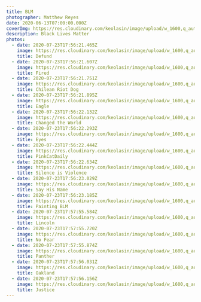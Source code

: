 ```yaml
---
title: BLM
photographer: Matthew Reyes
date: 2020-06-13T07:00:00.000Z
coverImg: https://res.cloudinary.com/keolasin/image/upload/w_1600,q_auto,f_auto/v1597260615/BLM/Painting_BLM.jpg
description: Black Lives Matter
photos:
  - date: 2020-07-23T17:56:21.465Z
    image: https://res.cloudinary.com/keolasin/image/upload/w_1600,q_auto,f_auto/v1597260612/BLM/Defund.jpg
    title: Defund
  - date: 2020-07-23T17:56:21.607Z
    image: https://res.cloudinary.com/keolasin/image/upload/w_1600,q_auto,f_auto/v1597260612/BLM/Fired.jpg
    title: Fired
  - date: 2020-07-23T17:56:21.751Z
    image: https://res.cloudinary.com/keolasin/image/upload/w_1600,q_auto,f_auto/v1597260614/BLM/Chilean_Riot_Dog.jpg
    title: Chilean Riot Dog
  - date: 2020-07-23T17:56:21.895Z
    image: https://res.cloudinary.com/keolasin/image/upload/w_1600,q_auto,f_auto/v1597260612/BLM/Eagle.jpg
    title: Eagle
  - date: 2020-07-23T17:56:22.132Z
    image: https://res.cloudinary.com/keolasin/image/upload/w_1600,q_auto,f_auto/v1597260612/BLM/Changed_the_World.jpg
    title: Changed the World
  - date: 2020-07-23T17:56:22.293Z
    image: https://res.cloudinary.com/keolasin/image/upload/w_1600,q_auto,f_auto/v1597260612/BLM/BLM_Eyes.jpg
    title: Eyes
  - date: 2020-07-23T17:56:22.444Z
    image: https://res.cloudinary.com/keolasin/image/upload/w_1600,q_auto,f_auto/v1597260612/BLM/PinkCatDaily.jpg
    title: PinkCatDaily
  - date: 2020-07-23T17:56:22.634Z
    image: https://res.cloudinary.com/keolasin/image/upload/w_1600,q_auto,f_auto/v1597260617/BLM/Silence_is_Violence.jpg
    title: Silence is Violence
  - date: 2020-07-23T17:56:23.029Z
    image: https://res.cloudinary.com/keolasin/image/upload/w_1600,q_auto,f_auto/v1597260616/BLM/Say_His_Name.jpg
    title: Say His Name
  - date: 2020-07-23T17:56:23.185Z
    image: https://res.cloudinary.com/keolasin/image/upload/w_1600,q_auto,f_auto/v1597260615/BLM/Painting_BLM.jpg
    title: Painting BLM
  - date: 2020-07-23T17:57:55.584Z
    image: https://res.cloudinary.com/keolasin/image/upload/w_1600,q_auto,f_auto/v1597260614/BLM/Lincoln.jpg
    title: Lincoln
  - date: 2020-07-23T17:57:55.720Z
    image: https://res.cloudinary.com/keolasin/image/upload/w_1600,q_auto,f_auto/v1597260614/BLM/No_Fear.jpg
    title: No Fear
  - date: 2020-07-23T17:57:55.874Z
    image: https://res.cloudinary.com/keolasin/image/upload/w_1600,q_auto,f_auto/v1597260616/BLM/Panther.jpg
    title: Panther
  - date: 2020-07-23T17:57:56.031Z
    image: https://res.cloudinary.com/keolasin/image/upload/w_1600,q_auto,f_auto/v1597260614/BLM/Oakland.jpg
    title: Oakland
  - date: 2020-07-23T17:57:56.156Z
    image: https://res.cloudinary.com/keolasin/image/upload/w_1600,q_auto,f_auto/v1597260614/BLM/Justice.jpg
    title: Justice
---
```

